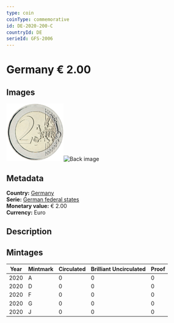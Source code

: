 ```yaml
---
type: coin
coinType: commemorative
id: DE-2020-200-C
countryId: DE
serieId: GFS-2006
---
```


# Germany € 2.00

## Images

<img src="../../Images/common-2007-200.png" height="150" alt="Front image"><img src="Images/DE-2020-200-000.png" height="150" alt="Back image">

## Metadata

**Country:** [Germany](../../Countries/Germany/index.md)\
**Serie:** [German federal states](index.md)\
**Monetary value:** € 2.00\
**Currency:** Euro

## Description


## Mintages

| Year | Mintmark | Circulated | Brilliant Uncirculated | Proof |
| ---- | -------- | ---------- | ---------------------- | ----- |
| 2020 | A | 0| 0 | 0 |
| 2020 | D | 0| 0 | 0 |
| 2020 | F | 0| 0 | 0 |
| 2020 | G | 0| 0 | 0 |
| 2020 | J | 0| 0 | 0 |
